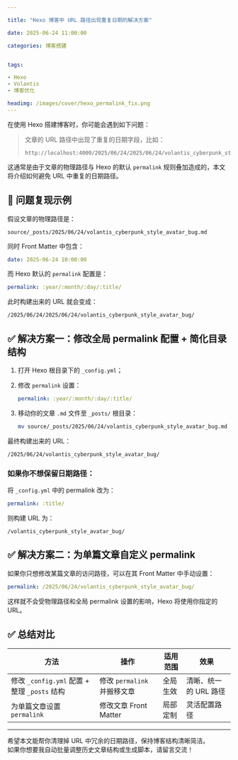 ```yaml
---

title: "Hexo 博客中 URL 路径出现重复日期的解决方案"

date: 2025-06-24 11:00:00

categories: 博客搭建


tags:

- Hexo
- Volantis
- 博客优化

headimg: /images/cover/hexo_permalink_fix.png
---
```


在使用 Hexo 搭建博客时，你可能会遇到如下问题：

> 文章的 URL 路径中出现了重复的日期字段，比如：
>
> ```
> http://localhost:4000/2025/06/24/2025/06/24/volantis_cyberpunk_style_avatar_bug/
> ```

这通常是由于文章的物理路径与 Hexo 的默认 `permalink` 规则叠加造成的，本文将介绍如何避免 URL 中重复的日期路径。

## 🚩 问题复现示例

假设文章的物理路径是：

```
source/_posts/2025/06/24/volantis_cyberpunk_style_avatar_bug.md
```

同时 Front Matter 中包含：

```yaml
date: 2025-06-24 10:00:00
```

而 Hexo 默认的 `permalink` 配置是：

```yaml
permalink: :year/:month/:day/:title/
```

此时构建出来的 URL 就会变成：

```
/2025/06/24/2025/06/24/volantis_cyberpunk_style_avatar_bug/
```

## ✅ 解决方案一：修改全局 permalink 配置 + 简化目录结构

1. 打开 Hexo 根目录下的 `_config.yml`；

2. 修改 `permalink` 设置：

   ```yaml
   permalink: :year/:month/:day/:title/
   ```

3. 移动你的文章 `.md` 文件至 `_posts/` 根目录：

   ```bash
   mv source/_posts/2025/06/24/volantis_cyberpunk_style_avatar_bug.md source/_posts/
   ```

最终构建出来的 URL：

```
/2025/06/24/volantis_cyberpunk_style_avatar_bug/
```

### 如果你不想保留日期路径：

将 `_config.yml` 中的 permalink 改为：

```yaml
permalink: :title/
```

则构建 URL 为：

```
/volantis_cyberpunk_style_avatar_bug/
```

## ✅ 解决方案二：为单篇文章自定义 permalink

如果你只想修改某篇文章的访问路径，可以在其 Front Matter 中手动设置：

```yaml
permalink: /2025/06/24/volantis_cyberpunk_style_avatar_bug/
```

这样就不会受物理路径和全局 permalink 设置的影响，Hexo 将使用你指定的 URL。

## ✅ 总结对比

| 方法                                   | 操作                   | 适用范围 | 效果            |
| ------------------------------------ | -------------------- | ---- | ------------- |
| 修改 `_config.yml` 配置 + 整理 `_posts` 结构 | 修改 `permalink` 并搬移文章 | 全局生效 | 清晰、统一的 URL 路径 |
| 为单篇文章设置 `permalink`                  | 修改文章 Front Matter    | 局部定制 | 灵活配置路径        |

---

希望本文能帮你清理掉 URL 中冗余的日期路径，保持博客结构清晰简洁。\
如果你想要我自动批量调整历史文章结构或生成脚本，请留言交流！

